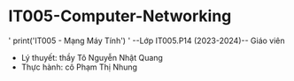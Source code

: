 # IT005-Computer-Networking
' print('IT005 - Mạng Máy Tính') '
--Lớp IT005.P14 (2023-2024)--
Giáo viên 
+ Lý thuyết: thầy Tô Nguyễn Nhật Quang
+ Thực hành: cô Phạm Thị Nhung

